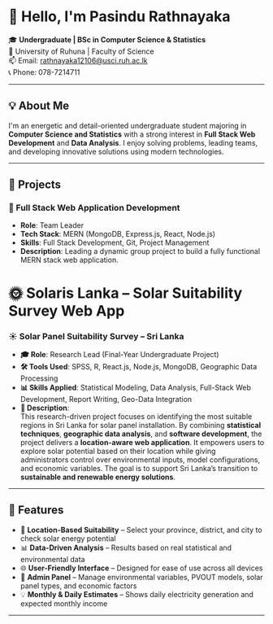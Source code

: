# 👋 Hello, I'm Pasindu Rathnayaka

🎓 **Undergraduate | BSc in Computer Science & Statistics**  
📍 University of Ruhuna | Faculty of Science  
📫 Email: rathnayaka12106@usci.ruh.ac.lk  
📞 Phone: 078-7214711  

---

## 💡 About Me

I'm an energetic and detail-oriented undergraduate student majoring in **Computer Science and Statistics** with a strong interest in **Full Stack Web Development** and  **Data Analysis**. I enjoy solving problems, leading teams, and developing innovative solutions using modern technologies.

---

## 🚀 Projects

### 🔧 Full Stack Web Application Development
- **Role**: Team Leader  
- **Tech Stack**: MERN (MongoDB, Express.js, React, Node.js)  
- **Skills**: Full Stack Development, Git, Project Management  
- **Description**: Leading a dynamic group project to build a fully functional MERN stack web application.

# 🌞 Solaris Lanka – Solar Suitability Survey Web App

### ☀️ Solar Panel Suitability Survey – Sri Lanka

- **🎓 Role**: Research Lead (Final-Year Undergraduate Project)  
- **🛠 Tools Used**: SPSS, R, React.js, Node.js, MongoDB, Geographic Data Processing  
- **📊 Skills Applied**: Statistical Modeling, Data Analysis, Full-Stack Web Development, Report Writing, Geo-Data Integration  
- **📌 Description**:  
  This research-driven project focuses on identifying the most suitable regions in Sri Lanka for solar panel installation. By combining **statistical techniques**, **geographic data analysis**, and **software development**, the project delivers a **location-aware web application**. It empowers users to explore solar potential based on their location while giving administrators control over environmental inputs, model configurations, and economic variables. The goal is to support Sri Lanka’s transition to **sustainable and renewable energy solutions**.

---

## 🚀 Features

- 📍 **Location-Based Suitability** – Select your province, district, and city to check solar energy potential
- 📊 **Data-Driven Analysis** – Results based on real statistical and environmental data
- 🌐 **User-Friendly Interface** – Designed for ease of use across all devices
- 🔧 **Admin Panel** – Manage environmental variables, PVOUT models, solar panel types, and economic factors
- 💡 **Monthly & Daily Estimates** – Shows daily electricity generation and expected monthly income

---
